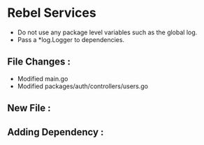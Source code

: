 # Rebel Services

- Do not use any package level variables such as the global log.
- Pass a *log.Logger to dependencies.

## File Changes :
- Modified main.go
- Modified packages/auth/controllers/users.go

## New File :


## Adding Dependency :